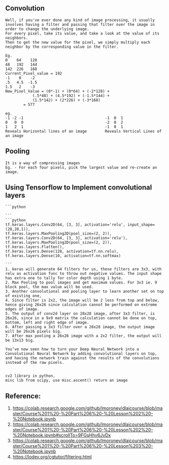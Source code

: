 ## Convolution
    Well, if you've ever done any kind of image processing, it usually involves having a filter and passing that filter over the image in order to change the underlying image. 
    For every pixel, take its value, and take a look at the value of its neighbors.
    Then to get the new value for the pixel, we simply multiply each neighbor by the corresponding value in the filter.

    Eg.
    0    64    128
    48   192   144
    142  226   168
    Current_Pixel_value = 192
    -1    0    -2
    .5   4.5  -1.5
    1.5   2    -3
    New_Pixel_Value = (0*-1) + (0*64) + (-2*128) +
                (.5*48) + (4.5*192) + (-1.5*144) +
                (1.5*142) + (2*226) + (-3*168)
            = 577
    
    eg.
    -1 -2 -1                                    -1  0  1
    0   0  0                                    -2  0  2
    1   2  1                                    -1  0  1
    Reveals Horizontal lines of an image        Reveals Vertical Lines of an image

## Pooling
    It is a way of compressing images
    Eg. - For each four pixels, pick the largest value and re-create an image.

## Using Tensorflow to Implement convolutional layers
    ```python

    ```
    ```python
    tf.keras.layers.Conv2D(64, [3, 3], activation='relu', input_shape=(28,28,1)),
    tf.keras.layers.MaxPooling2D(pool_size=(2, 2)),
    tf.keras.layers.Conv2D(64, [3, 3], activation='relu'),
    tf.keras.layers.MaxPooling2D(pool_size=(2, 2)),
    tf.keras.layers.Flatten(),
    tf.keras.layers.Dense(128, activation=tf.nn.relu),
    tf.keras.layers.Dense(10, activation=tf.nn.softmax)

    ```
    1. keras will generate 64 filters for us, these filters are 3x3, with relu as activation func to throw out negative values. The input shape has extra one to tally for color depth using 1 byte.
    2. Max Pooling to pool images and get maximum values. For 3x3 ie. 9 block pool, the max value will be used.
    3. Another convolutional and pooling layer to learn another set on top of existing one,
    4. Since filter is 2x2, the image will be 2 less from top and below, hence giving 26x26 since calculation cannot be performed on extreme edges of image.
    5. The output of conv2d layer on 28x28 image, after 3x3 filter, is 26x26, since in a 9x9 matrix the calculation cannot be done on top, bottom, left and right edge of image.
    6. After passing a 3x3 filter over a 28x28 image, the output image will be 26x26 pixels big.
    7. After max pooling a 26x26 image with a 2x2 filter, the output will be 13x13 big.

    You’ve now seen how to turn your Deep Neural Network into a Convolutional Neural Network by adding convolutional layers on top, and having the network train against the results of the convolutions instead of the raw pixels.
    

    cv2 library in python,
    misc lib from scipy, use misc.ascent() return an image 

## Reference:
1. https://colab.research.google.com/github/lmoroney/dlaicourse/blob/master/Course%201%20-%20Part%206%20-%20Lesson%202%20-%20Notebook.ipynb
2. https://colab.research.google.com/github/lmoroney/dlaicourse/blob/master/Course%201%20-%20Part%206%20-%20Lesson%202%20-%20Notebook.ipynb#scrollTo=9FGsHhv6JvDx
3. https://colab.research.google.com/github/lmoroney/dlaicourse/blob/master/Course%201%20-%20Part%206%20-%20Lesson%203%20-%20Notebook.ipynb 
4. https://lodev.org/cgtutor/filtering.html